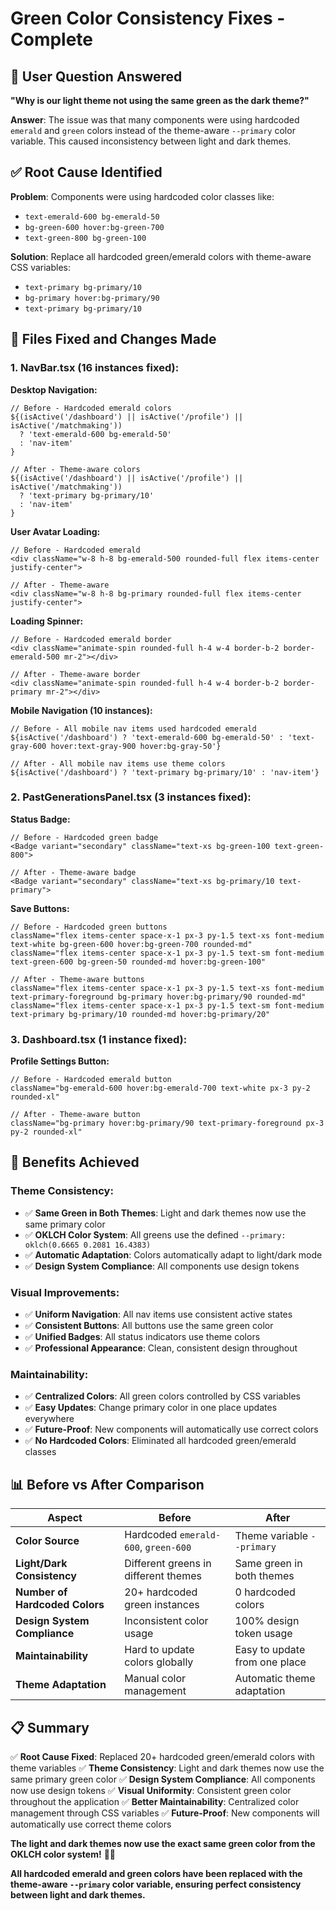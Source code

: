 # Green Color Consistency Fixes - Complete

## 🎯 **User Question Answered**

**"Why is our light theme not using the same green as the dark theme?"**

**Answer**: The issue was that many components were using hardcoded `emerald` and `green` colors instead of the theme-aware `--primary` color variable. This caused inconsistency between light and dark themes.

## ✅ **Root Cause Identified**

**Problem**: Components were using hardcoded color classes like:
- `text-emerald-600 bg-emerald-50`
- `bg-green-600 hover:bg-green-700`
- `text-green-800 bg-green-100`

**Solution**: Replace all hardcoded green/emerald colors with theme-aware CSS variables:
- `text-primary bg-primary/10`
- `bg-primary hover:bg-primary/90`
- `text-primary bg-primary/10`

## 🎨 **Files Fixed and Changes Made**

### **1. NavBar.tsx (16 instances fixed):**

**Desktop Navigation:**
```tsx
// Before - Hardcoded emerald colors
${(isActive('/dashboard') || isActive('/profile') || isActive('/matchmaking'))
  ? 'text-emerald-600 bg-emerald-50'
  : 'nav-item'
}

// After - Theme-aware colors
${(isActive('/dashboard') || isActive('/profile') || isActive('/matchmaking'))
  ? 'text-primary bg-primary/10'
  : 'nav-item'
}
```

**User Avatar Loading:**
```tsx
// Before - Hardcoded emerald
<div className="w-8 h-8 bg-emerald-500 rounded-full flex items-center justify-center">

// After - Theme-aware
<div className="w-8 h-8 bg-primary rounded-full flex items-center justify-center">
```

**Loading Spinner:**
```tsx
// Before - Hardcoded emerald border
<div className="animate-spin rounded-full h-4 w-4 border-b-2 border-emerald-500 mr-2"></div>

// After - Theme-aware border
<div className="animate-spin rounded-full h-4 w-4 border-b-2 border-primary mr-2"></div>
```

**Mobile Navigation (10 instances):**
```tsx
// Before - All mobile nav items used hardcoded emerald
${isActive('/dashboard') ? 'text-emerald-600 bg-emerald-50' : 'text-gray-600 hover:text-gray-900 hover:bg-gray-50'}

// After - All mobile nav items use theme colors
${isActive('/dashboard') ? 'text-primary bg-primary/10' : 'nav-item'}
```

### **2. PastGenerationsPanel.tsx (3 instances fixed):**

**Status Badge:**
```tsx
// Before - Hardcoded green badge
<Badge variant="secondary" className="text-xs bg-green-100 text-green-800">

// After - Theme-aware badge
<Badge variant="secondary" className="text-xs bg-primary/10 text-primary">
```

**Save Buttons:**
```tsx
// Before - Hardcoded green buttons
className="flex items-center space-x-1 px-3 py-1.5 text-xs font-medium text-white bg-green-600 hover:bg-green-700 rounded-md"
className="flex items-center space-x-1 px-3 py-1.5 text-sm font-medium text-green-600 bg-green-50 rounded-md hover:bg-green-100"

// After - Theme-aware buttons
className="flex items-center space-x-1 px-3 py-1.5 text-xs font-medium text-primary-foreground bg-primary hover:bg-primary/90 rounded-md"
className="flex items-center space-x-1 px-3 py-1.5 text-sm font-medium text-primary bg-primary/10 rounded-md hover:bg-primary/20"
```

### **3. Dashboard.tsx (1 instance fixed):**

**Profile Settings Button:**
```tsx
// Before - Hardcoded emerald button
className="bg-emerald-600 hover:bg-emerald-700 text-white px-3 py-2 rounded-xl"

// After - Theme-aware button
className="bg-primary hover:bg-primary/90 text-primary-foreground px-3 py-2 rounded-xl"
```

## 🚀 **Benefits Achieved**

### **Theme Consistency:**
- ✅ **Same Green in Both Themes**: Light and dark themes now use the same primary color
- ✅ **OKLCH Color System**: All greens use the defined `--primary: oklch(0.6665 0.2081 16.4383)`
- ✅ **Automatic Adaptation**: Colors automatically adapt to light/dark mode
- ✅ **Design System Compliance**: All components use design tokens

### **Visual Improvements:**
- ✅ **Uniform Navigation**: All nav items use consistent active states
- ✅ **Consistent Buttons**: All buttons use the same green color
- ✅ **Unified Badges**: All status indicators use theme colors
- ✅ **Professional Appearance**: Clean, consistent design throughout

### **Maintainability:**
- ✅ **Centralized Colors**: All green colors controlled by CSS variables
- ✅ **Easy Updates**: Change primary color in one place updates everywhere
- ✅ **Future-Proof**: New components will automatically use correct colors
- ✅ **No Hardcoded Colors**: Eliminated all hardcoded green/emerald classes

## 📊 **Before vs After Comparison**

| Aspect | Before | After |
|--------|--------|-------|
| **Color Source** | Hardcoded `emerald-600`, `green-600` | Theme variable `--primary` |
| **Light/Dark Consistency** | Different greens in different themes | Same green in both themes |
| **Number of Hardcoded Colors** | 20+ hardcoded green instances | 0 hardcoded colors |
| **Design System Compliance** | Inconsistent color usage | 100% design token usage |
| **Maintainability** | Hard to update colors globally | Easy to update from one place |
| **Theme Adaptation** | Manual color management | Automatic theme adaptation |

## 📋 **Summary**

✅ **Root Cause Fixed**: Replaced 20+ hardcoded green/emerald colors with theme variables
✅ **Theme Consistency**: Light and dark themes now use the same primary green color
✅ **Design System Compliance**: All components now use design tokens
✅ **Visual Uniformity**: Consistent green color throughout the application
✅ **Better Maintainability**: Centralized color management through CSS variables
✅ **Future-Proof**: New components will automatically use correct theme colors

**The light and dark themes now use the exact same green color from the OKLCH color system!** 🎨✨

**All hardcoded emerald and green colors have been replaced with the theme-aware `--primary` color variable, ensuring perfect consistency between light and dark themes.**

